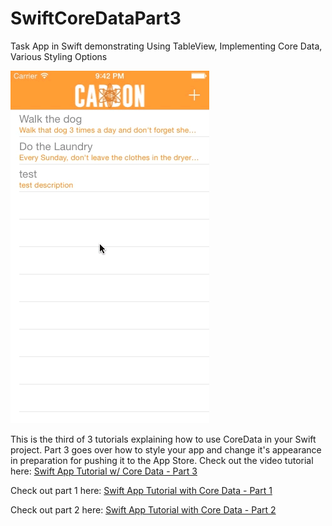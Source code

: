 SwiftCoreDataPart3
==================

Task App in Swift demonstrating Using TableView, Implementing Core Data, Various Styling Options

<img src="preview.gif">

This is the third of 3 tutorials explaining how to use CoreData in your Swift project. Part 3 goes over how to style your app and change it's appearance in preparation for pushing it to the App Store. Check out the video tutorial here: <a href="http://youtu.be/oIh0V2lhRLI" target="_blank">Swift App Tutorial w/ Core Data - Part 3</a>

Check out part 1 here: <a href="http://youtu.be/I7n3t5eAkoo" target="_blank">Swift App Tutorial with Core Data - Part 1</a>

Check out part 2 here: <a href="http://youtu.be/dJmiTzj3qmk" target="_blank">Swift App Tutorial with Core Data - Part 2</a>

